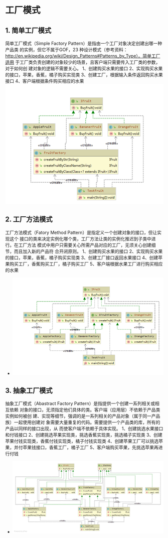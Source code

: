 # **工厂模式**
## 1. 简单工厂模式
简单工厂模式（Simple Factory Pattern）是指由一个工厂对象决定创建出哪一种产品类 的实例，但它不属于GOF，23 种设计模式（参考资料： http://en.wikipedia.org/wiki/Design_Patterns#Patterns_by_Type）。简单工厂适用 于工厂类负责创建的对象较少的场景，且客户端只需要传入工厂类的参数，对于如何创 建对象的逻辑不需要关心。
1、创建购买水果的接口
2、实现购买水果的接口，苹果，香蕉，橘子购买实现类
3、创建工厂，根据输入条件返回购买水果接口
4、客户端根据条件购买相应的水果
![Image text](./doc/SimpleFactory.png)

## 2. 工厂方法模式
工厂方法模式（Fatory Method Pattern）是指定义一个创建对象的接口，但让实现这个 接口的类来决定实例化哪个类，工厂方法让类的实例化推迟到子类中进行。在工厂方法 模式中用户只需要关心所需产品对应的工厂，无须关心创建细节，而且加入新的产品符 合开闭原则。
1、创建购买水果的接口
2、实现购买水果的接口，苹果，香蕉，橘子购买实现类
3、创建工厂接口返回水果接口
4、创建苹果购买工厂，香蕉购买工厂，橘子购买工厂
5、客户端根据水果工厂进行购买相应的水果
- ![Image text](./doc/FactoryMethod.png)
## 3. 抽象工厂模式
抽象工厂模式（Abastract Factory Pattern）是指提供一个创建一系列相关或相互依赖 对象的接口，无须指定他们具体的类。客户端（应用层）不依赖于产品类实例如何被创 建、实现等细节，强调的是一系列相关的产品对象（属于同一产品族）一起使用创建对 象需要大量重复的代码。需要提供一个产品类的库，所有的产品以同样的接口出现，从 而使客户端不依赖于具体实现。
1、创建挑选水果接口和付钱接口
2、创建挑选苹果实现类，挑选香蕉实现类，挑选橘子实现类
3、创建苹果付钱实现类，香蕉付钱实现类，橘子付钱实现类
4、创建苹果工厂可以挑选苹果，并付苹果钱接口，香蕉工厂，橘子工厂
5、客户端购买苹果，先挑选苹果再进行付钱
- ![Image text](./doc/AbstractFactory.png)


